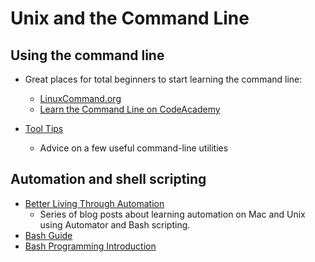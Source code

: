 # Unix and the Command Line

## Using the command line
* Great places for total beginners to start learning the command line:
  * [LinuxCommand.org](http://linuxcommand.org/index.php)
  * [Learn the Command Line on CodeAcademy](https://www.codecademy.com/learn/learn-the-command-line)

* [Tool Tips](http://www.eliotlash.com/tag/tool-tips/)
  * Advice on a few useful command-line utilities

## Automation and shell scripting
* [Better Living Through Automation](http://www.eliotlash.com/2011/02/better-living-thru-automation/)
  * Series of blog posts about learning automation on Mac and Unix using Automator and Bash scripting.
* [Bash Guide](http://mywiki.wooledge.org/BashGuide)
* [Bash Programming Introduction](http://tldp.org/HOWTO/Bash-Prog-Intro-HOWTO.html)
